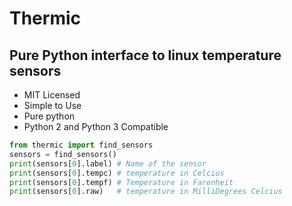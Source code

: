# Thermic
## Pure Python interface to linux temperature sensors

* MIT Licensed
* Simple to Use
* Pure python
* Python 2 and Python 3 Compatible

```python
from thermic import find_sensors
sensors = find_sensors()
print(sensors[0].label) # Name of the sensor
print(sensors[0].tempc) # temperature in Celcius
print(sensors[0].tempf) # Temperature in Farenheit
print(sensors[0].raw)   # temperature in MilliDegrees Celcius
```
